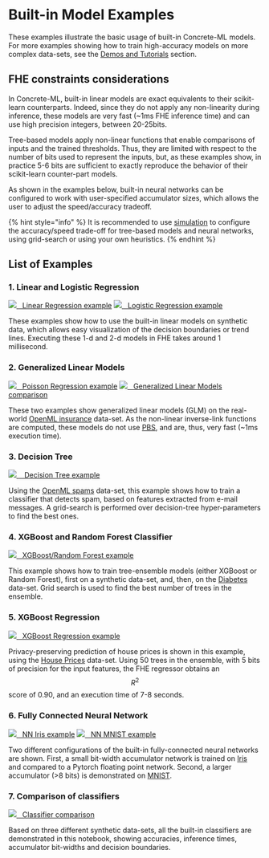 # Built-in Model Examples

These examples illustrate the basic usage of built-in Concrete-ML models. For more examples showing how to train high-accuracy models on more complex data-sets, see the [Demos and Tutorials](../getting-started/showcase.md) section.

## FHE constraints considerations

In Concrete-ML, built-in linear models are exact equivalents to their scikit-learn counterparts. Indeed, since they do not apply any non-linearity during inference, these models are very fast (~1ms FHE inference time) and can use high precision integers, between 20-25bits.

Tree-based models apply non-linear functions that enable comparisons of inputs and the trained thresholds. Thus, they are limited with respect to the number of bits used to represent the inputs, but, as these examples show, in practice 5-6 bits are sufficient to exactly reproduce the behavior of their scikit-learn counter-part models.

As shown in the examples below, built-in neural networks can be configured to work with user-specified accumulator sizes, which allows the user to adjust the speed/accuracy tradeoff.

{% hint style="info" %}
It is recommended to use [simulation](../advanced-topics/compilation.md#simulation-with-the-virtual-library) to configure the accuracy/speed trade-off for tree-based models and neural networks, using grid-search or using your own heuristics.
{% endhint %}

## List of Examples

### 1. Linear and Logistic Regression

[<img src="../.gitbook/assets/jupyter_logo.png">   Linear Regression example](https://github.com/zama-ai/concrete-ml/tree/release/0.6.x/docs/advanced_examples/LinearRegression.ipynb)
[<img src="../.gitbook/assets/jupyter_logo.png">   Logistic Regression example](https://github.com/zama-ai/concrete-ml/tree/release/0.6.x/docs/advanced_examples/LogisticRegression.ipynb)

These examples show how to use the built-in linear models on synthetic data, which allows easy visualization of the decision boundaries or trend lines. Executing these 1-d and 2-d models in FHE takes around 1 millisecond.

### 2. Generalized Linear Models

[<img src="../.gitbook/assets/jupyter_logo.png">   Poisson Regression example](https://github.com/zama-ai/concrete-ml/tree/release/0.6.x/docs/advanced_examples/PoissonRegression.ipynb)
[<img src="../.gitbook/assets/jupyter_logo.png">   Generalized Linear Models comparison](https://github.com/zama-ai/concrete-ml/tree/release/0.6.x/docs/advanced_examples/GLMComparison.ipynb)

These two examples show generalized linear models (GLM) on the  real-world [OpenML insurance](https://www.openml.org/d/41214) data-set. As the non-linear inverse-link functions are computed, these models do not use [PBS](../getting-started/concepts.md#cryptography-concepts), and are, thus, very fast (~1ms execution time).

### 3. Decision Tree

[<img src="../.gitbook/assets/jupyter_logo.png">    Decision Tree example](https://github.com/zama-ai/concrete-ml/tree/release/0.6.x/docs/advanced_examples/DecisionTreeClassifier.ipynb)

Using the [OpenML spams](https://www.openml.org/d/44) data-set, this example shows how to train a classifier that detects spam, based on features extracted from e-mail messages. A grid-search is performed over decision-tree hyper-parameters to find the best ones.

### 4. XGBoost and Random Forest Classifier

[<img src="../.gitbook/assets/jupyter_logo.png">   XGBoost/Random Forest example](https://github.com/zama-ai/concrete-ml/tree/release/0.6.x/docs/advanced_examples/XGBClassifier.ipynb)

This example shows how to train tree-ensemble models (either XGBoost or Random Forest), first on a synthetic data-set, and, then, on the [Diabetes](https://www.openml.org/d/37) data-set. Grid search is used to find the best number of trees in the ensemble.

### 5. XGBoost Regression

[<img src="../.gitbook/assets/jupyter_logo.png">   XGBoost Regression example](https://github.com/zama-ai/concrete-ml/tree/release/0.6.x/docs/advanced_examples/XGBRegressor.ipynb)

Privacy-preserving prediction of house prices is shown in this example, using the [House Prices](https://www.openml.org/d/43926) data-set. Using 50 trees in the ensemble, with 5 bits of precision for the input features, the FHE regressor obtains an $$R^2$$ score of 0.90, and an execution time of 7-8 seconds.

### 6. Fully Connected Neural Network

[<img src="../.gitbook/assets/jupyter_logo.png">   NN Iris example](https://github.com/zama-ai/concrete-ml/tree/release/0.6.x/docs/advanced_examples/FullyConnectedNeuralNetwork.ipynb)
[<img src="../.gitbook/assets/jupyter_logo.png">   NN MNIST example](https://github.com/zama-ai/concrete-ml/tree/release/0.6.x/docs/advanced_examples/FullyConnectedNeuralNetworkOnMNIST.ipynb)

Two different configurations of the built-in fully-connected neural networks are shown. First, a small bit-width accumulator network is trained on [Iris](https://www.openml.org/d/61) and compared to a Pytorch floating point network. Second, a larger accumulator (>8 bits) is demonstrated on [MNIST](http://yann.lecun.com/exdb/mnist/).

### 7. Comparison of classifiers

[<img src="../.gitbook/assets/jupyter_logo.png">   Classifier comparison](https://github.com/zama-ai/concrete-ml/tree/release/0.6.x/docs/advanced_examples/ClassifierComparison.ipynb)

Based on three different synthetic data-sets, all the built-in classifiers are demonstrated in this notebook, showing accuracies, inference times, accumulator bit-widths and decision boundaries.

